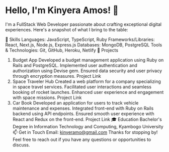 # Hello, I'm Kinyera Amos! 👋

I'm a FullStack Web Developer passionate about crafting exceptional digital experiences. Here's a snapshot of what I bring to the table:

🚀 Skills
Languages: JavaScript, TypeScript, Ruby
Frameworks/Libraries: React, Next.js, Node.js, Express.js
Databases: MongoDB, PostgreSQL
Tools & Technologies: Git, GitHub, Heroku, Netlify
💼 Projects
1. Budget App
Developed a budget management application using Ruby on Rails and PostgreSQL.
Implemented user authentication and authorization using Devise gem.
Ensured data security and user privacy through encryption measures.
Project Link
2. Space Traveler Hub
Created a web platform for a company specializing in space travel services.
Facilitated user interactions and seamless booking of rocket launches.
Enhanced user experience and engagement with space missions.
Project Link
3. Car Book
Developed an application for users to track vehicle maintenance and expenses.
Integrated front-end with Ruby on Rails backend using API endpoints.
Ensured smooth user experience with React and Redux on the front-end.
Project Link
🎓 Education
  Bachelor's Degree in Information Technology and Computing, Kyambogo University
📫 Get in Touch
 Email: kinyeramo@gmail.com
Thanks for stopping by! Feel free to reach out if you have any questions or opportunities to discuss.

